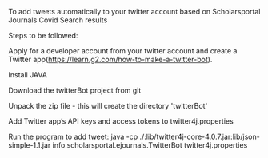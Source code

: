 To add tweets automatically to your twitter account based on Scholarsportal Journals Covid Search results

Steps to be followed:

  Apply for a developer account from your twitter account and create a Twitter app(https://learn.g2.com/how-to-make-a-twitter-bot).

  Install JAVA

  Download the twitterBot project from git

  Unpack the zip file - this will create the directory 'twitterBot'

  Add Twitter app’s API keys and access tokens to twitter4j.properties

  Run the program to add tweet:
  java -cp ./:lib/twitter4j-core-4.0.7.jar:lib/json-simple-1.1.jar info.scholarsportal.ejournals.TwitterBot twitter4j.properties
